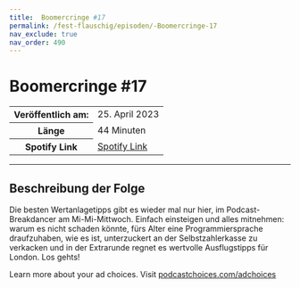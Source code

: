```yaml
---
title:  Boomercringe #17
permalink: /fest-flauschig/episoden/-Boomercringe-17
nav_exclude: true
nav_order: 490
---
```


#  Boomercringe #17
<table class="resp-table dcf-table dcf-table-responsive dcf-table-bordered dcf-table-striped dcf-w-100%">
                    <tbody>
                        <tr>
                            <th scope="row">Veröffentlich am:</th>
                            <td data-label="Veröffentlich am:">25. April 2023</td>
                        </tr>
                        <tr>
                            <th scope="row">Länge </th>
                            <td data-label="Länge ">44 Minuten</td>
                        </tr><tr>
                                <th scope="row">Spotify Link</th>
                                <td data-label="Spotify Link"><a href="https://open.spotify.com/episode/2lbd7zIIUsOieMHR4mk84n">Spotify Link</a></td>
                            </tr></tbody>
                </table>

***

## Beschreibung der Folge

<div>
<p>Die besten Wertanlagetipps gibt es wieder mal nur hier, im Podcast-Breakdancer am Mi-Mi-Mittwoch. Einfach einsteigen und alles mitnehmen: warum es nicht schaden könnte, fürs Alter eine Programmiersprache draufzuhaben, wie es ist, unterzuckert an der Selbstzahlerkasse zu verkacken und in der Extrarunde regnet es wertvolle Ausflugstipps für London. Los gehts!</p><p> </p><p>Learn more about your ad choices. Visit <a href="https://podcastchoices.com/adchoices" rel="nofollow">podcastchoices.com/adchoices</a></p>  
</div>

